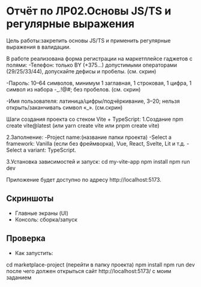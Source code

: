 ﻿# Отчёт по ЛР02.Основы JS/TS и регулярные выражения

Цель работы:закрепить основы JS/TS и применить регулярные выражения в валидации.

В работе реализована форма регистрации на маркетплейсе гаджетов с полями:
-Телефон: только BY (+375…) допустимыми операторами (29/25/33/44), допускайте дефисы и пробелы. (см. скрин)
 
-Пароль: 10–64 символов, минимум 1 заглавная, 1 строковая, 1 цифра, 1 символ из набора -_.!@#; без пробелов. (см. скрин)

-Имя пользователя: латиница/цифры/подчёркивание, 3–20; нельзя открыть/заканчивать символ «_». (см.скрин)


Шаги создания проекта со стеком Vite + TypeScript:
1.Создание
npm create vite@latest (или yarn create vite или  pnpm create vite)

2.Заполнение:
-Project name:(название папки проекта)
-Select a framework: Vanilla (если без фреймворка), Vue, React, Svelte, Lit и т.д.
-Select a variant: TypeScript.

3.Установка зависимостей и запуск:
cd my-vite-app
npm install
npm run dev

Приложение будет доступно по адресу http://localhost:5173.


## Скриншоты
- Главные экраны (UI)
- Консоль: сборка/запуск

## Проверка
- Как запустить:
 
cd marketplace-project (перейти в папку проекта)
npm install
npm run dev
после чего должен открыться сайт http://localhost:5173/ с моим заданием

